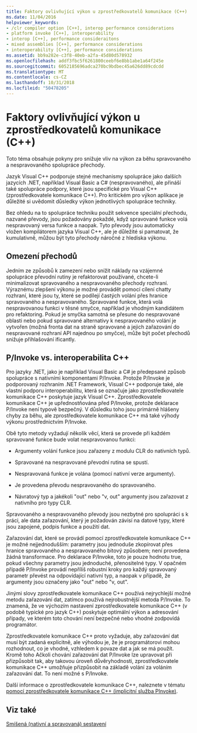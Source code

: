 ```yaml
---
title: Faktory ovlivňující výkon u zprostředkovatelů komunikace (C++)
ms.date: 11/04/2016
helpviewer_keywords:
- /clr compiler option [C++], interop performance considerations
- platform invoke [C++], interoperability
- interop [C++], performance consideraitons
- mixed assemblies [C++], performance considerations
- interoperability [C++], performance considerations
ms.assetid: bb9a282e-c3f8-40eb-a2fa-45d80d578932
ms.openlocfilehash: addf3fbc5f6261800ceebf6e8bb1abe1a64f245e
ms.sourcegitcommit: 6052185696adca270bc9bdbec45a626dd89cdcdd
ms.translationtype: MT
ms.contentlocale: cs-CZ
ms.lasthandoff: 10/31/2018
ms.locfileid: "50478205"
---
```

# <a name="performance-considerations-for-interop-c"></a>Faktory ovlivňující výkon u zprostředkovatelů komunikace (C++)

Toto téma obsahuje pokyny pro snižuje vliv na výkon za běhu spravovaného a nespravovaného spolupráce přechody.

Jazyk Visual C++ podporuje stejné mechanismy spolupráce jako dalších jazycích .NET, například Visual Basic a C# (nespravovaného), ale přináší také spolupráce podpory, které jsou specifické pro Visual C++ (zprostředkovatele komunikace C++). Pro kritickém pro výkon aplikace je důležité si uvědomit důsledky výkon jednotlivých spolupráce techniky.

Bez ohledu na to spolupráce techniku použít sekvence speciální přechodu, nazvané převody, jsou požadovány pokaždé, když spravované funkce volá nespravovaný versa funkce a naopak. Tyto převody jsou automaticky vložen kompilátorem jazyka Visual C++, ale je důležité si pamatovat, že kumulativně, můžou být tyto přechody náročné z hlediska výkonu.

## <a name="reducing-transitions"></a>Omezení přechodů

Jedním ze způsobů k zamezení nebo snížit náklady na vzájemné spolupráce převodní rutiny je refaktorovat používané, chcete-li minimalizovat spravovaného a nespravovaného přechody rozhraní. Výraznému zlepšení výkonu je možné provádět pomocí cílení chatty rozhraní, které jsou ty, které se podílejí častých volání přes hranice spravovaného a nespravovaného. Spravované funkce, která volá nespravovanou funkci v těsné smyčce, například je vhodným kandidátem pro refaktoring. Pokud je smyčka samotná se přesune do nespravované oblasti nebo pokud spravované alternativy k nespravovaného volání je vytvořen (možná fronta dat na straně spravované a jejich zařazování do nespravované rozhraní API najednou po smyčce), může být počet přechodů snižuje přihlašování ificantly.

## <a name="pinvoke-vs-c-interop"></a>P/Invoke vs. interoperabilita C++

Pro jazyky .NET, jako je například Visual Basic a C# je předepsané způsob spolupráce s nativními komponentami P/Invoke. Protože P/Invoke je podporovaný rozhraním .NET Framework, Visual C++ podporuje také, ale vlastní podporu interoperabilitu, která se označuje jako zprostředkovatele komunikace C++ poskytuje jazyk Visual C++. Zprostředkovatele komunikace C++ je upřednostňována před P/Invoke, protože deklarace P/Invoke není typově bezpečný. V důsledku toho jsou primárně hlášeny chyby za běhu, ale zprostředkovatele komunikace C++ má také výhody výkonu prostřednictvím P/Invoke.

Obě tyto metody vyžadují několik věcí, která se provede při každém spravované funkce bude volat nespravovanou funkci:

- Argumenty volání funkce jsou zařazeny z modulu CLR do nativních typů.

- Spravované na nespravované převodní rutina se spustí.

- Nespravovaná funkce je volána (pomocí nativní verze argumenty).

- Je provedena převodu nespravovaného do spravovaného.

- Návratový typ a jakékoli "out" nebo "v, out" argumenty jsou zařazovat z nativního pro typy CLR.

Spravovaného a nespravovaného převody jsou nezbytné pro spolupráci s k práci, ale data zařazování, který je požadován závisí na datové typy, které jsou zapojené, podpis funkce a použití dat.

Zařazování dat, které se provádí pomocí zprostředkovatele komunikace C++ je možné nejjednodušším: parametry jsou jednoduše zkopírovat přes hranice spravovaného a nespravovaného bitový způsobem; není provedena žádná transformace. Pro deklarace P/Invoke, toto je pouze hodnotu true, pokud všechny parametry jsou jednoduché, přenositelné typy. V opačném případě P/Invoke provádí nepříliš robustní kroky pro každý spravovaný parametr převést na odpovídající nativní typ, a naopak v případě, že argumenty jsou označeny jako "out" nebo "v, out".

Jinými slovy zprostředkovatele komunikace C++ používá nejrychlejší možné metodu zařazování dat, zatímco používá nejrobustnější metoda P/Invoke. To znamená, že ve výchozím nastavení zprostředkovatele komunikace C++ (v podobě typické pro jazyk C++) poskytuje optimální výkon a adresování případy, ve kterém toto chování není bezpečné nebo vhodné zodpovídá programátor.

Zprostředkovatele komunikace C++ proto vyžaduje, aby zařazování dat musí být zadaná explicitně, ale výhodou je, že je programátorovi mohou rozhodnout, co je vhodné, vzhledem k povaze dat a jak se má použít. Kromě toho Ačkoli chování zařazování dat P/Invoke lze upravovat při přizpůsobit tak, aby takovou úroveň důvěryhodnosti, zprostředkovatele komunikace C++ umožňuje přizpůsobit na základě volání za voláním zařazování dat. To není možné s P/Invoke.

Další informace o zprostředkovatele komunikace C++, naleznete v tématu [pomocí zprostředkovatele komunikace C++ (implicitní služba PInvoke)](../dotnet/using-cpp-interop-implicit-pinvoke.md).

## <a name="see-also"></a>Viz také

[Smíšená (nativní a spravovaná) sestavení](../dotnet/mixed-native-and-managed-assemblies.md)